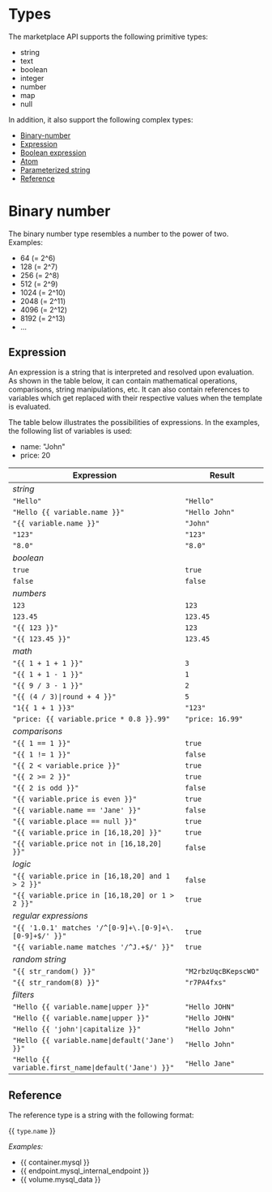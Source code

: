 # Types

The marketplace API supports the following primitive types:

- string
- text
- boolean
- integer
- number
- map
- null

In addition, it also support the following complex types:

- [Binary-number](#binary-number)
- [Expression](#expression)
- [Boolean expression](#boolean-expression)
- [Atom](#atom)
- [Parameterized string](#parameterized-string)
- [Reference](#reference)

# Binary number

The binary number type resembles a number to the power of two. Examples:

- 64 (= 2^6)
- 128 (= 2^7)
- 256 (= 2^8)
- 512 (= 2^9)
- 1024 (= 2^10)
- 2048 (= 2^11)
- 4096 (= 2^12)
- 8192 (= 2^13)
- ...

## Expression

An expression is a string that is interpreted and resolved upon evaluation. As shown in the table below, it can contain mathematical operations, comparisons, string manipulations, etc. It can also contain references to variables which get replaced with their respective values when the template is evaluated.

The table below illustrates the possibilities of expressions. In the examples, the following list of variables is used:

- name: "John"
- price: 20

| Expression | Result |
|---|---|
| *string* |  |
| `"Hello"` | `"Hello"` |
| `"Hello {{ variable.name }}"` | `"Hello John"` |
| `"{{ variable.name }}"` | `"John"` |
| `"123"` | `"123"` |
| `"8.0"` | `"8.0"` |
| *boolean* |  |
| `true` | `true` |
| `false` | `false` |
| *numbers* |  |
| `123` | `123` |
| `123.45` | `123.45` |
| `"{{ 123 }}"` | `123` |
| `"{{ 123.45 }}"` | `123.45` |
| *math* |  |
| `"{{ 1 + 1 + 1 }}"` | `3` |
| `"{{ 1 + 1 - 1 }}"` | `1` |
| `"{{ 9 / 3 - 1 }}"` | `2` |
| `"{{ (4 / 3)\|round + 4 }}"` | `5` |
| `"1{{ 1 + 1 }}3"` | `"123"` |
| `"price: {{ variable.price * 0.8 }}.99"` | `"price: 16.99"` |
| *comparisons* |  |
| `"{{ 1 == 1 }}"` | `true` |
| `"{{ 1 != 1 }}"` | `false` |
| `"{{ 2 < variable.price }}"` | `true` |
| `"{{ 2 >= 2 }}"` | `true` |
| `"{{ 2 is odd }}"` | `false` |
| `"{{ variable.price is even }}"` | `true` |
| `"{{ variable.name == 'Jane' }}"` | `false` |
| `"{{ variable.place == null }}"` | `true` |
| `"{{ variable.price in [16,18,20] }}"` | `true` |
| `"{{ variable.price not in [16,18,20] }}"` | `false` |
| *logic* |  |
| `"{{ variable.price in [16,18,20] and 1 > 2 }}"` | `false` |
| `"{{ variable.price in [16,18,20] or 1 > 2 }}"` | `true` |
| *regular expressions* |  |
| `"{{ '1.0.1' matches '/^[0-9]+\.[0-9]+\.[0-9]+$/' }}"` | `true` |
| `"{{ variable.name matches '/^J.+$/' }}"` | `true` |
| *random string* |  |
| `"{{ str_random() }}"` | `"M2rbzUqcBKepscWO"` |
| `"{{ str_random(8) }}"` | `"r7PA4fxs"` |
| *filters* |  |
| `"Hello {{ variable.name\|upper }}"` | `"Hello JOHN"` |
| `"Hello {{ variable.name\|upper }}"` | `"Hello JOHN"` |
| `"Hello {{ 'john'\|capitalize }}"` | `"Hello John"` |
| `"Hello {{ variable.name\|default('Jane') }}"` | `"Hello John"` |
| `"Hello {{ variable.first_name\|default('Jane') }}"` | `"Hello Jane"` |

## Reference

The reference type is a string with the following format:

{{ `type`.`name` }}

*Examples:*

- {{ container.mysql }}
- {{ endpoint.mysql_internal_endpoint }}
- {{ volume.mysql_data }}
